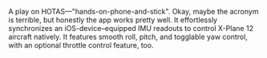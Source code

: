 A play on HOTAS—"hands-on-phone-and-stick". Okay, maybe the acronym is terrible, but honestly the app works pretty well. It effortlessly synchronizes an iOS-device–equipped IMU readouts to control X-Plane 12 aircraft natively. It features smooth roll, pitch, and togglable yaw control, with an optional throttle control feature, too.
